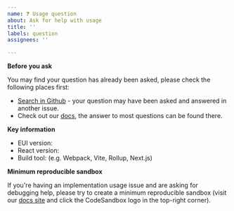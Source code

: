 ```yaml
---
name: ❓ Usage question
about: Ask for help with usage
title: ''
labels: question
assignees: ''

---
```


**Before you ask**

You may find your question has already been asked, please check the following places first:

- [Search in Github](https://github.com/search?q=repo%3Aelastic%2Feui+your%20question&type=issues) - your question may have been asked and answered in another issue.
- Check out our [docs](https://elastic.github.io/eui/#/), the answer to most questions can be found there.

**Key information**
- EUI version:
- React version:
- Build tool: (e.g. Webpack, Vite, Rollup, Next.js)

**Minimum reproducible sandbox**

If you're having an implementation usage issue and are asking for debugging help, please try to create a minimum reproducible sandbox (visit our [docs site](https://elastic.github.io/eui/) and click the CodeSandbox logo in the top-right corner).